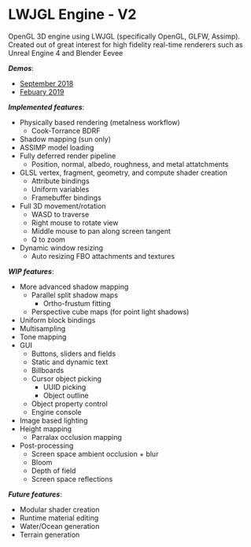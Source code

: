 # LWJGL Engine - V2
OpenGL 3D engine using LWJGL (specifically OpenGL, GLFW, Assimp). 
Created out of great interest for high fidelity real-time renderers such as Unreal Engine 4 and Blender Eevee

___Demos___:
   * [September 2018]
   * [Febuary 2019]

___Implemented features___:
  * Physically based rendering (metalness workflow)
      * Cook-Torrance BDRF
  * Shadow mapping (sun only)
  * ASSIMP model loading
  * Fully deferred render pipeline
      * Position, normal, albedo, roughness, and metal attatchments
  * GLSL vertex, fragment, geometry, and compute shader creation
      * Attribute bindings
      * Uniform variables
      * Framebuffer bindings
  * Full 3D movement/rotation
     * WASD to traverse
     * Right mouse to rotate view
     * Middle mouse to pan along screen tangent
     * Q to zoom
  * Dynamic window resizing
     * Auto resizing FBO attachments and textures
  
___WIP features___:
  * More advanced shadow mapping
      * Parallel split shadow maps
           * Ortho-frustum fitting
      * Perspective cube maps (for point light shadows)
  * Uniform block bindings
  * Multisampling
  * Tone mapping
  * GUI
      * Buttons, sliders and fields
      * Static and dynamic text
      * Billboards
      * Cursor object picking
           * UUID picking
           * Object outline
      * Object property control
      * Engine console
  * Image based lighting
  * Height mapping
      * Parralax occlusion mapping
  * Post-processing
      * Screen space ambient occlusion + blur
      * Bloom
      * Depth of field
      * Screen space reflections
  
___Future features___:
  * Modular shader creation
  * Runtime material editing
  * Water/Ocean generation
  * Terrain generation
  
[September 2018]: https://www.youtube.com/watch?v=jU0Dm78wGI0&feature=youtu.be
[Febuary 2019]: https://www.youtube.com/watch?v=-DDIFM3aZWM&feature=youtu.be